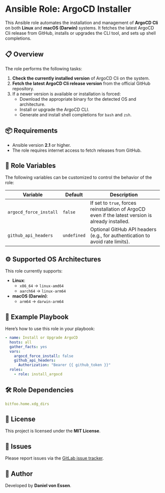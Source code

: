 # Ansible Role: ArgoCD Installer

This Ansible role automates the installation and management of **ArgoCD Cli** on
both **Linux** and **macOS (Darwin)** systems. It fetches the latest ArgoCD Cli
release from GitHub, installs or upgrades the CLI tool, and sets up shell
completions.

## 📋 Overview

The role performs the following tasks:

1. **Check the currently installed version** of ArgoCD Cli on the system.
2. **Fetch the latest ArgoCD Cli release version** from the official GitHub repository.
3. If a newer version is available or installation is forced:
   - Download the appropriate binary for the detected OS and architecture.
   - Install or upgrade the ArgoCD CLI.
   - Generate and install shell completions for `bash` and `zsh`.

## 📦 Requirements

- Ansible version **2.1** or higher.
- The role requires internet access to fetch releases from GitHub.

## 🔧 Role Variables

The following variables can be customized to control the behavior of the role:

| Variable               | Default                 | Description                                                                                        |
| ---------------------- | ----------------------- | -------------------------------------------------------------------------------------------------- |
| `argocd_force_install` | `false`                 | If set to `true`, forces reinstallation of ArgoCD even if the latest version is already installed. |
| `github_api_headers`   | `undefined`             | Optional GitHub API headers (e.g., for authentication to avoid rate limits).                       |

## ⚙️ Supported OS Architectures

This role currently supports:

- **Linux**:
  - `x86_64` → `linux-amd64`
  - `aarch64` → `linux-arm64`
- **macOS (Darwin)**:
  - `arm64` → `darwin-arm64`

## 🚀 Example Playbook

Here’s how to use this role in your playbook:

```yaml
- name: Install or Upgrade ArgoCD
  hosts: all
  gather_facts: yes
  vars:
    argocd_force_install: false
    github_api_headers:
      Authorization: "Bearer {{ github_token }}"
  roles:
    - role: install_argocd
```

## 🛠️ Role Dependencies

```yaml
bitfoo.home.xdg_dirs
```

## 📄 License

This project is licensed under the **MIT License**.

## 🐛 Issues

Please report issues via the [GitLab issue tracker](https://gitlab.com/bitfooxyz/dots/-/issues).

## 👤 Author

Developed by **Daniel von Essen**.
